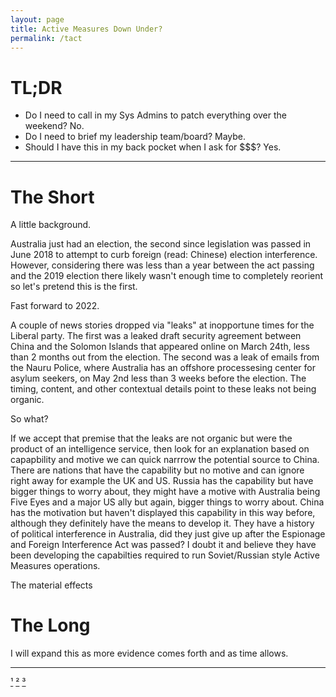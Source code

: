 ```yaml
---
layout: page
title: Active Measures Down Under? 
permalink: /tact
---
```


# TL;DR

- Do I need to call in my Sys Admins to patch everything over the weekend? No.
- Do I need to brief my leadership team/board? Maybe.
- Should I have this in my back pocket when I ask for $$$? Yes.

--- 

# The Short

A little background.

Australia just had an election, the second since legislation was passed in June 2018 to attempt to curb foreign (read: Chinese) election interference. However, considering there was less than a year between the act passing and the 2019 election there likely wasn't enough time to completely reorient so let's pretend this is the first.

Fast forward to 2022.

A couple of news stories dropped via "leaks" at inopportune times for the Liberal party. The first was a leaked draft security agreement between China and the Solomon Islands that appeared online on March 24th, less than 2 months out from the election. The second was a leak of emails from the Nauru Police, where Australia has an offshore processesing center for asylum seekers, on May 2nd less than 3 weeks before the election. The timing, content, and other contextual details point to these leaks not being organic.

So what?

If we accept that premise that the leaks are not organic but were the product of an intelligence service, then look for an explanation based on capapbility and motive we can quick narrrow the potential source to China. There are nations that have the capability but no motive and can ignore right away for example the UK and US. Russia has the capability but have bigger things to worry about, they might have a motive with Australia being Five Eyes and a major US ally but again, bigger things to worry about. China has the motivation but haven't displayed this capability in this way before, although they definitely have the means to develop it. They have a history of political interference in Australia, did they just give up after the Espionage and Foreign Interference Act was passed? I doubt it and believe they have been developing the capabilties required to run Soviet/Russian style Active Measures operations.

The material effects


# The Long

I will expand this as more evidence comes forth and as time allows.

---

[¹]()
[²]()
[³]()
